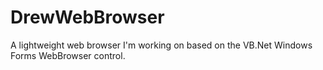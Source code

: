 # DrewWebBrowser
A lightweight web browser I'm working on based on the VB.Net Windows Forms WebBrowser control.
